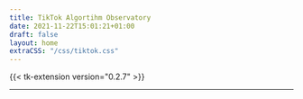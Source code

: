 ```yaml
---
title: TikTok Algortihm Observatory
date: 2021-11-22T15:01:21+01:00
draft: false
layout: home
extraCSS: "/css/tiktok.css"
---
```


{{< tk-extension version="0.2.7" >}}

---
